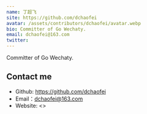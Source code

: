 ```yaml
---
name: 丁超飞
site: https://github.com/dchaofei
avatar: /assets/contributors/dchaofei/avatar.webp
bio: Committer of Go Wechaty.
email: dchaofei@163.com
twitter:
---
```


Committer of Go Wechaty.

## Contact me

- Github: <https://github.com/dchaofei>
- Email：<dchaofei@163.com>
- Website: <>

